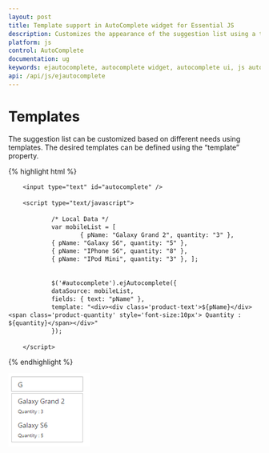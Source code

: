 ```yaml
---
layout: post
title: Template support in AutoComplete widget for Essential JS
description: Customizes the appearance of the suggestion list using a template
platform: js
control: AutoComplete
documentation: ug
keywords: ejautocomplete, autocomplete widget, autocomplete ui, js autocomplete, jquery autocomplete, web autocomplete, ej autocomplete, essential javascript autocomplete,
api: /api/js/ejautocomplete
---
```


# Templates

The suggestion list can be customized based on different needs using templates. The desired templates can be defined using the “template” property.

{% highlight html %}

        
        <input type="text" id="autocomplete" />
        
        <script type="text/javascript">
        
                /* Local Data */
                var mobileList = [
                        { pName: "Galaxy Grand 2", quantity: "3" },
                { pName: "Galaxy S6", quantity: "5" },
                { pName: "IPhone S6", quantity: "8" },
                { pName: "IPod Mini", quantity: "3" }, ];
        
        
                $('#autocomplete').ejAutocomplete({
                dataSource: mobileList,
                fields: { text: "pName" },
                template: "<div><div class='product-text'>${pName}</div> <span class='product-quantity' style='font-size:10px'> Quantity : ${quantity}</span></div>"
                });
        
        </script>
        


{% endhighlight %}



![AutoComplete-Template](template_images\template_img1.png)



